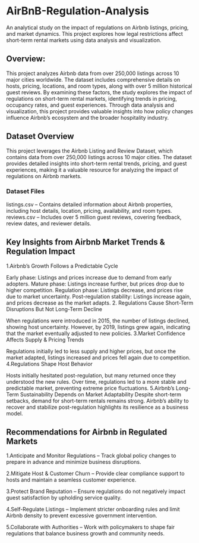 # AirBnB-Regulation-Analysis
An analytical study on the impact of regulations on Airbnb listings, pricing, and market dynamics. This project explores how legal restrictions affect short-term rental markets using data analysis and visualization.

## Overview:
This project analyzes Airbnb data from over 250,000 listings across 10 major cities worldwide. The dataset includes comprehensive details on hosts, pricing, locations, and room types, along with over 5 million historical guest reviews. By examining these factors, the study explores the impact of regulations on short-term rental markets, identifying trends in pricing, occupancy rates, and guest experiences. Through data analysis and visualization, this project provides valuable insights into how policy changes influence Airbnb’s ecosystem and the broader hospitality industry.

## Dataset Overview
This project leverages the Airbnb Listing and Review Dataset, which contains data from over 250,000 listings across 10 major cities. The dataset provides detailed insights into short-term rental trends, pricing, and guest experiences, making it a valuable resource for analyzing the impact of regulations on Airbnb markets.

### Dataset Files
listings.csv – Contains detailed information about Airbnb properties, including host details, location, pricing, availability, and room types.
reviews.csv – Includes over 5 million guest reviews, covering feedback, review dates, and reviewer details.

## Key Insights from Airbnb Market Trends & Regulation Impact
1.Airbnb’s Growth Follows a Predictable Cycle

Early phase: Listings and prices increase due to demand from early adopters.
Mature phase: Listings increase further, but prices drop due to higher competition.
Regulation phase: Listings decrease, and prices rise due to market uncertainty.
Post-regulation stability: Listings increase again, and prices decrease as the market adapts.
2. Regulations Cause Short-Term Disruptions But Not Long-Term Decline

When regulations were introduced in 2015, the number of listings declined, showing host uncertainty.
However, by 2019, listings grew again, indicating that the market eventually adjusted to new policies.
3.Market Confidence Affects Supply & Pricing Trends

Regulations initially led to less supply and higher prices, but once the market adapted, listings increased and prices fell again due to competition.
4.Regulations Shape Host Behavior

Hosts initially hesitated post-regulation, but many returned once they understood the new rules.
Over time, regulations led to a more stable and predictable market, preventing extreme price fluctuations.
5.Airbnb’s Long-Term Sustainability Depends on Market Adaptability
Despite short-term setbacks, demand for short-term rentals remains strong.
Airbnb’s ability to recover and stabilize post-regulation highlights its resilience as a business model.

## Recommendations for Airbnb in Regulated Markets
1.Anticipate and Monitor Regulations – Track global policy changes to prepare in advance and minimize business disruptions.

2.Mitigate Host & Customer Churn – Provide clear compliance support to hosts and maintain a seamless customer experience.

3.Protect Brand Reputation – Ensure regulations do not negatively impact guest satisfaction by upholding service quality.

4.Self-Regulate Listings – Implement stricter onboarding rules and limit Airbnb density to prevent excessive government intervention.

5.Collaborate with Authorities – Work with policymakers to shape fair regulations that balance business growth and community needs.
